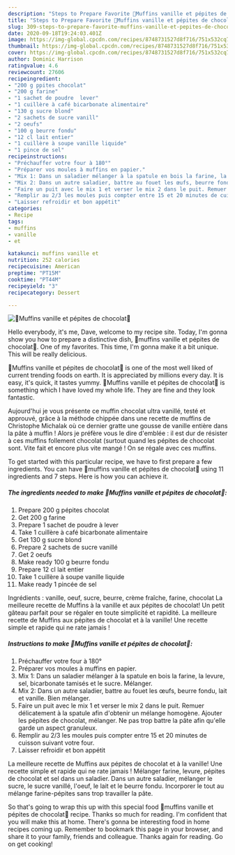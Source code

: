 ```yaml
---
description: "Steps to Prepare Favorite 🧁Muffins vanille et pépites de chocolat🧁"
title: "Steps to Prepare Favorite 🧁Muffins vanille et pépites de chocolat🧁"
slug: 309-steps-to-prepare-favorite-muffins-vanille-et-pepites-de-chocolat
date: 2020-09-18T19:24:03.401Z
image: https://img-global.cpcdn.com/recipes/8748731527d8f716/751x532cq70/🧁muffins-vanille-et-pepites-de-chocolat🧁-photo-principale-de-la-recette.jpg
thumbnail: https://img-global.cpcdn.com/recipes/8748731527d8f716/751x532cq70/🧁muffins-vanille-et-pepites-de-chocolat🧁-photo-principale-de-la-recette.jpg
cover: https://img-global.cpcdn.com/recipes/8748731527d8f716/751x532cq70/🧁muffins-vanille-et-pepites-de-chocolat🧁-photo-principale-de-la-recette.jpg
author: Dominic Harrison
ratingvalue: 4.6
reviewcount: 27606
recipeingredient:
- "200 g ppites chocolat"
- "200 g farine"
- "1 sachet de poudre  lever"
- "1 cuillère à café bicarbonate alimentaire"
- "130 g sucre blond"
- "2 sachets de sucre vanill"
- "2 oeufs"
- "100 g beurre fondu"
- "12 cl lait entier"
- "1 cuillère à soupe vanille liquide"
- "1 pince de sel"
recipeinstructions:
- "Préchauffer votre four à 180°"
- "Préparer vos moules à muffins en papier."
- "Mix 1: Dans un saladier mélanger à la spatule en bois la farine, la levure, sel, bicarbonate tamisés et le sucre. Mélanger."
- "Mix 2: Dans un autre saladier, battre au fouet les œufs, beurre fondu, lait et vanille. Bien mélanger."
- "Faire un puit avec le mix 1 et verser le mix 2 dans le puit. Remuer délicatement à la spatule afin d&#39;obtenir un mélange homogène. Ajouter les pépites de chocolat, mélanger. Ne pas trop battre la pâte afin qu&#39;elle garde un aspect granuleux."
- "Remplir au 2/3 les moules puis compter entre 15 et 20 minutes de cuisson suivant votre four."
- "Laisser refroidir et bon appétit"
categories:
- Recipe
tags:
- muffins
- vanille
- et

katakunci: muffins vanille et 
nutrition: 252 calories
recipecuisine: American
preptime: "PT15M"
cooktime: "PT44M"
recipeyield: "3"
recipecategory: Dessert

---
```



![🧁Muffins vanille et pépites de chocolat🧁](https://img-global.cpcdn.com/recipes/8748731527d8f716/751x532cq70/🧁muffins-vanille-et-pepites-de-chocolat🧁-photo-principale-de-la-recette.jpg)

Hello everybody, it's me, Dave, welcome to my recipe site. Today, I'm gonna show you how to prepare a distinctive dish, 🧁muffins vanille et pépites de chocolat🧁. One of my favorites. This time, I'm gonna make it a bit unique. This will be really delicious.

🧁Muffins vanille et pépites de chocolat🧁 is one of the most well liked of current trending foods on earth. It is appreciated by millions every day. It is easy, it's quick, it tastes yummy. 🧁Muffins vanille et pépites de chocolat🧁 is something which I have loved my whole life. They are fine and they look fantastic.

Aujourd&#39;hui je vous présente ce muffin chocolat ultra vanillé, testé et approuvé, grâce à la méthode chippée dans une recette de muffins de Christophe Michalak où ce dernier gratte une gousse de vanille entière dans la pâte à muffin ! Alors je préfère vous le dire d&#39;emblée : il est dur de résister à ces muffins follement chocolat (surtout quand les pépites de chocolat sont. Vite fait et encore plus vite mangé ! On se régale avec ces muffins.


To get started with this particular recipe, we have to first prepare a few ingredients. You can have 🧁muffins vanille et pépites de chocolat🧁 using 11 ingredients and 7 steps. Here is how you can achieve it.

<!--inarticleads1-->

##### The ingredients needed to make 🧁Muffins vanille et pépites de chocolat🧁:

1. Prepare 200 g pépites chocolat
1. Get 200 g farine
1. Prepare 1 sachet de poudre à lever
1. Take 1 cuillère à café bicarbonate alimentaire
1. Get 130 g sucre blond
1. Prepare 2 sachets de sucre vanillé
1. Get 2 oeufs
1. Make ready 100 g beurre fondu
1. Prepare 12 cl lait entier
1. Take 1 cuillère à soupe vanille liquide
1. Make ready 1 pincée de sel


Ingrédients : vanille, oeuf, sucre, beurre, crème fraîche, farine, chocolat La meilleure recette de Muffins à la vanille et aux pépites de chocolat! Un petit gâteau parfait pour se régaler en toute simplicité et rapidité. La meilleure recette de Muffins aux pépites de chocolat et à la vanille! Une recette simple et rapide qui ne rate jamais ! 

<!--inarticleads2-->

##### Instructions to make 🧁Muffins vanille et pépites de chocolat🧁:

1. Préchauffer votre four à 180°
1. Préparer vos moules à muffins en papier.
1. Mix 1: Dans un saladier mélanger à la spatule en bois la farine, la levure, sel, bicarbonate tamisés et le sucre. Mélanger.
1. Mix 2: Dans un autre saladier, battre au fouet les œufs, beurre fondu, lait et vanille. Bien mélanger.
1. Faire un puit avec le mix 1 et verser le mix 2 dans le puit. Remuer délicatement à la spatule afin d&#39;obtenir un mélange homogène. Ajouter les pépites de chocolat, mélanger. Ne pas trop battre la pâte afin qu&#39;elle garde un aspect granuleux.
1. Remplir au 2/3 les moules puis compter entre 15 et 20 minutes de cuisson suivant votre four.
1. Laisser refroidir et bon appétit


La meilleure recette de Muffins aux pépites de chocolat et à la vanille! Une recette simple et rapide qui ne rate jamais ! Mélanger farine, levure, pépites de chocolat et sel dans un saladier. Dans un autre saladier, mélanger le sucre, le sucre vanillé, l&#39;oeuf, le lait et le beurre fondu. Incorporer le tout au mélange farine-pépites sans trop travailler la pâte. 

So that's going to wrap this up with this special food 🧁muffins vanille et pépites de chocolat🧁 recipe. Thanks so much for reading. I'm confident that you will make this at home. There's gonna be interesting food in home recipes coming up. Remember to bookmark this page in your browser, and share it to your family, friends and colleague. Thanks again for reading. Go on get cooking!
